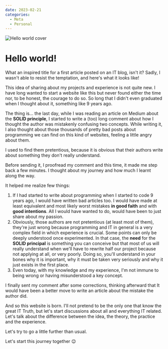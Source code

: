 ```yaml
---
date: 2023-02-21
categories:
  - Meta
  - Personal
---
```


![Hello world cover](/assets/images/blog/hello-world/city.jpg)

# Hello world!

What an inspired title for a first article posted on an IT blog, isn't it? Sadly, I wasn't able to resist the temptation, and here's what it looks like!

This idea of sharing about my projects and experience is not quite new. I have long wanted to start a website
like this but never found either the time nor, to be honest, the courage to do so. So long that I didn't even graduated when I thought about it,
something like 9 years ago.

<!-- more -->

The thing is... the last day, while I was reading an article on Medium about the **SOLID principle**, I started to write
a (too) long comment about how I thought the author was mistakenly confusing two concepts. While writing it, I also thought
about those thousands of pretty bad posts about programming we can find on this kind of websites, feeling a little angry about them.

I used to find them pretentious, because it is obvious that their authors write about something they don't really understand.

Before sending it, I proofread my comment and this time, it made me step back a few minutes. I thought about my journey and how much I learnt along the way.

It helped me realize few things:

1. If I had started to write about programming when I started to code 9 years ago, I would have written bad articles too.
   I would have made at least equivalent and most likely worst mistakes **in good faith** and with **good intentions**. All I would have wanted to do, would have been to just share about my passion.
2. Obviously, those authors are not pretentious (at least most of them), they're just wrong because programming and IT in general is a very complex field in which experience is crucial.
   Some points can only be deeply understood once experimented. In that case, the **need** for the **SOLID principal** is something you can conceive but that most of us will really understand
   when we'll have to rewrite half our project because not applying at all, or very poorly. Doing so, you'll understand in your bones why it is important, why it must be taken very seriously and why it just exists in the first place.
3. Even today, with my knowledge and my experience, I'm not immune to being wrong or having misunderstood a key concept.

I finally sent my comment after some corrections, thinking afterward that It would have been a better move to write an article about the mistake the author did.

And so this website is born. I'll not pretend to be the only one that know the great IT Truth, but let's start discussions about
all and everything IT related. Let's talk about the difference between the idea, the theory, the practice and the experience.

Let's try to go a little further than usual.

Let's start this journey together :wink: